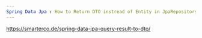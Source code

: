 ```yaml
---
Spring Data Jpa : How to Return DTO instread of Entity in JpaRepository Interface
---
```


https://smarterco.de/spring-data-jpa-query-result-to-dto/